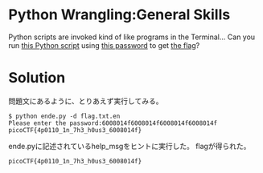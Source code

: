 # Python Wrangling:General Skills

Python scripts are invoked kind of like programs in the Terminal... Can you run [this Python script](ende.py) using [this password](pw.txt) to get [the flag](flag.txt.en)?

# Solution
問題文にあるように、とりあえず実行してみる。
```
$ python ende.py -d flag.txt.en
Please enter the password:6008014f6008014f6008014f6008014f
picoCTF{4p0110_1n_7h3_h0us3_6008014f}
```
ende.pyに記述されているhelp_msgをヒントに実行した。
flagが得られた。

`picoCTF{4p0110_1n_7h3_h0us3_6008014f}`
